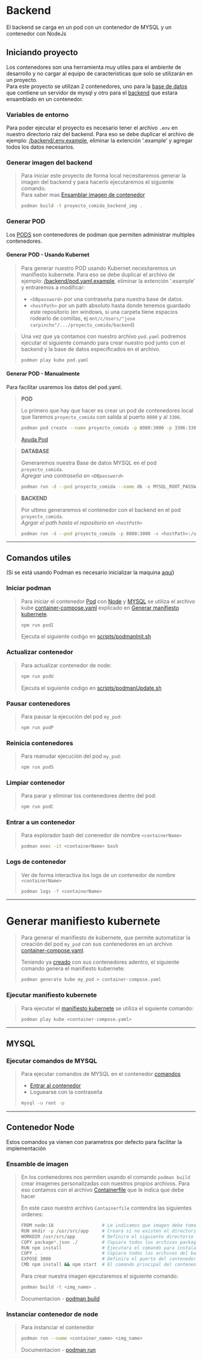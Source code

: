 # Backend

El backend se carga en un pod con un contenedor de MYSQL y un contenedor con NodeJs

## Iniciando proyecto

Los contenedores son una herramienta muy utiles para el ambiente de desarrollo y no cargar al equipo de caracteristicas que solo se utilizarán en un proyecto.<br>
Para este proyecto se utilizan 2 contenedores, uno para la [base de datos](#mysql) que contiene un servidor de mysql y otro para el [backend](#contenedor-node) que estara ensamblado en un contenedor.

### Variables de entorno

Para poder ejecutar el proyecto es necesario tener el archivo `.env` en nuestro directorio raiz del backend. Para eso se debe duplicar el archivo de ejemplo: [/backend/.env.example](./.env.example), eliminar la extención '.example' y agregar todos los datos necesarios.

### Generar imagen del backend

> Para iniciar este proyecto de forma local necesitaremos generar la imagen del backend y para hacerlo ejecutaremos el siguiente comando. <br>Para saber mas [Ensamblar imagen de contenedor](#ensamble-de-imagen)
> ```bash
> podman build -t proyecto_comida_backend_img .
> ```

### Generar POD

Los [PODS](#pod) son contenedores de podman que permiten administrar multiples contenedores.

#### Generar POD - Usando Kubernet

> Para generar nuestro POD usando Kubernet necesitaremos un manifiesto kubernete. Para eso se debe duplicar el archivo de ejemplo: [/backend/pod.yaml.example](./pod.yaml.example), eliminar la extención '.example' y entraremos a modificar:
> 
> - `<DBpassword>` por una contraseña para nuestra base de datos.
> - `<hostPath>` por un path absoluto hasta donde tenemos guardado este repositorio (en windows, si una carpeta tiene espacios rodearlo de comillas, ej `mnt/c/Users/"jose carpincho"/.../proyecto_comida/backend`)

> Una vez que ya contamos con nuestro archivo `pod.yaml` podremos ejecutar el siguiente comando para crear nuestro pod junto con el backend y la base de datos especificados en el archivo.
> ```bash
> podman play kube pod.yaml
> ```

#### Generar POD - Manualmente

Para facilitar usaremos los datos del pod.yaml.

> **POD**
> 
> Lo primero que hay que hacer es crear un pod de contenedores local que llaremos `proyecto_comida` con salida al puerto `8080` y al `3306`.
> 
> ```BASH
> podman pod create --name proyecto_comida -p 8080:3000 -p 3306:3306
> ```
>
> [Ayuda Pod](https://mohitgoyal-co.translate.goog/2021/04/23/spinning-up-and-managing-pods-with-multiple-containers-with-podman/?_x_tr_sl=en&_x_tr_tl=es&_x_tr_hl=es&_x_tr_pto=sc)

> **DATABASE**
> 
> Generaremos nuestra Base de datos MYSQL en el pod `proyecto_comida`.<br>
> *Agregar una contraseña en `<DBpassword>`*
>
> ```BASH
> podman run -d --pod proyecto_comida --name db -e MYSQL_ROOT_PASSWORD=<DBpassword> -e MYSQL_DATABASE=Pcomida_db -v proyecto_comida_dbVolume mysql:8.0
> ```

>   **BACKEND**
> 
> Por ultimo generaremos el contenedor con el backend en el pod `proyecto_comida`.<br>
> *Agrgar el path hasta el repositorio en `<hostPath>`*
>
> ```BASH
> podman run -d --pod proyecto_comida -p 8080:3000 -v <hostPath>:/usr/src/app -e PORT=3000 -e DEV=true --name backend proyecto_comida_backend_img
> ```

--- 

## Comandos utiles

(Si se está usando Podman es necesario inicializar la maquina [aquí](https://github.com/containers/podman/blob/main/docs/tutorials/podman-for-windows.md))

### Iniciar podman

> Para iniciar el contenedor [Pod](#pod) con [Node](#contenedor-node) y [MYSQL](#mysql) se utiliza el archivo kube [container-compose.yaml](./container-compose.yaml) explicado en [Generar manifiesto kubernete](#generar-manifiesto-kubernete).
> 
> ```BASH 
> npm run podI
> ```
>
> Ejecuta el siguiente codigo en [scripts/podmanInit.sh](./container-backend/scripts/podmanInit.sh)

### Actualizar contenedor

> Para actualizar contenedor de node:
>
> ```BASH
> npm run podU
> ```
>
> Ejecuta el siguiente codigo en [scripts/podmanUpdate.sh](./container-backend/scripts/podmanUpdate.sh)

### Pausar contenedores

> Para pausar la ejecución del pod `my_pod`:
> 
> ```BASH
> npm run podP
> ```

### Reinicia contenedores

> Para reanudar ejecución del pod `my_pod`: 
> 
> ```BASH
> npm run podS
> ```

### Limpiar contenedor

> Para parar y eliminar los contenedores dentro del pod:
> ```BASH
> npm run podC
> ```

### Entrar a un contenedor

> Para explorador bash del conenedor de nombre `<containerName>`
> ```BASH
> podman exec -it <containerName> bash
> ```

### Logs de contenedor

> Ver de forma interactiva los logs de un contenedor de nombre `<containerName>`
> ```BASH
> podman logs -f <containerName>
> ```

---

# Generar manifiesto kubernete

> Para generar el manifiesto de kubernete, que permite automatizar la creación del pod `my_pod` con sus contenedores en un archivo [container-compose.yaml](./container-compose.yaml). 
>
> Teniendo ya [creado](#crear-un-pod) con sus contenedores adentro, el siguiente comando genera el manifiesto kubernete:
>
> ```BASH
> podman generate kube my_pod > container-compose.yaml
> ```


### Ejecutar manifiesto kubernete

> Para ejecutar el [manifiesto kubernete](#generar-manifiesto-kubernete) se utiliza el siguiente comando:
>
> ```BASH
> podman play kube <container-compose.yaml>
> ```

---

## MYSQL

### Ejecutar comandos de MYSQL

> Para ejecutar comandos de MYSQL en el contenedor [comandos](https://stackoverflow.com/questions/59838692/mysql-root-password-is-set-but-getting-access-denied-for-user-rootlocalhost)
> - [Entrar al contenedor](#entrar-a-un-contenedor)
> - Loguearse con la contraseña
>
> ```BASH
> mysql -u root -p
> ```

---

## Contenedor Node

Estos comandos ya vienen con parametros por defecto para facilitar la implementación

### Ensamble de imagen

> En los contenedores nos permiten usando el comando `podman build` crear imagenes personalizadas con nuestros propios archivos. Para eso contamos con el archivo [Containerfile](./Containerfile) que le indica que debe hacer
>
> En este caso nuestro archivo `Containerfile` contendra las siguientes ordenes:
> 
> ```bash
> FROM node:18                  # Le indicamos que imagen debe tomar
> RUN mkdir -p /usr/src/app     # Creara si no existen el directorio /usr/src/app
> WORKDIR /usr/src/app          # Definira el siguiente directorio en el que trabajaremos
> COPY package*.json ./         # Copiara todos los archivos package*.json
> RUN npm install               # Ejecutara el comando para instalar las dependencias de node
> COPY . .                      # Copiara todos los archivos del backend
> EXPOSE 3000                   # Definira el puerto del contenedor
> CMD npm install && npm start  # El comando principal del contenedor
> ```
>
> Para crear nuestra imagen ejecutaremos el siguiente comando:
> 
> ```BASH
> podman build -t <img_name> .
> ```
> Documentacion - [podman build](https://docs.podman.io/en/latest/markdown/podman-build.1.html)

### Instanciar contenedor de node

> Para instanciar el contenedor
>
> ```BASH
> podman run --name <container_name> <img_name>
> ```
> Documentacion - [podman run](https://docs.podman.io/en/latest/markdown/podman-run.1.html)
